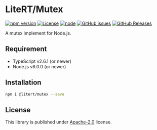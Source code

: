 # LiteRT/Mutex

[![npm version](https://img.shields.io/npm/v/@litert/mutex.svg?colorB=brightgreen)](https://www.npmjs.com/package/@litert/mutex "Stable Version")
[![License](https://img.shields.io/npm/l/@litert/mutex.svg?maxAge=2592000?style=plastic)](https://github.com/litert/mutex/blob/master/LICENSE)
[![node](https://img.shields.io/node/v/@litert/mutex.svg?colorB=brightgreen)](https://nodejs.org/dist/latest-v8.x/)
[![GitHub issues](https://img.shields.io/github/issues/litert/mutex.js.svg)](https://github.com/litert/mutex.js/issues)
[![GitHub Releases](https://img.shields.io/github/release/litert/mutex.js.svg)](https://github.com/litert/mutex.js/releases "Stable Release")

A mutex implement for Node.js.

## Requirement

- TypeScript v2.6.1 (or newer)
- Node.js v8.0.0 (or newer)

## Installation

```sh
npm i @litert/mutex --save
```

## License

This library is published under [Apache-2.0](./LICENSE) license.
